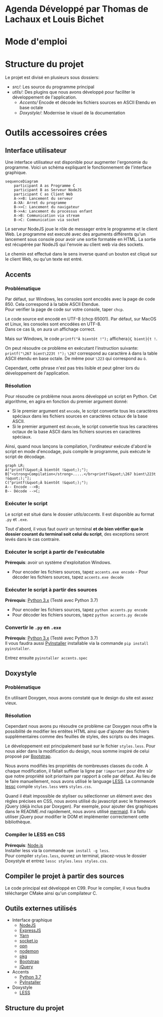 ﻿  
# Agenda Développé par Thomas de Lachaux et Louis Bichet    
    
    
# Mode d'emploi    
 # Structure du projet    
 Le projet est divisé en plusieurs sous dossiers:    
- *src/*: Les source du programme principal    
- *utils/*: Des plugins que nous avons développé pour faciliter le développement de l'application.    
   - *Accents/* Encode et décode les fichiers sources en ASCII Etendu en base octale    
   - *Doxystyle/*: Modernise le visuel de la documentation    
    
  
    
# Outils accessoires crées

## Interface utilisateur
Une interface utilisateur est disponible pour augmenter l'ergonomie du programme. Voici un schéma expliquant le fonctionnement de l'interface graphique.

```mermaid
sequenceDiagram
    participant A as Programme C
    participant B as Serveur NodeJS
    participant C as Client Web
    A->>B: Lancement du serveur
    A-XA: Arret du programme
    B->>C: Lancement du navigateur
    B->>A: Lancement du processus enfant
    A->B: Communication via stream
    B->C: Communication via socket
```
Le serveur NodeJS joue le rôle de messager entre le programme et le client Web. Le programme est executé avec des arguments différents qu'un lancement sous console pour avoir une sortie formatée en HTML. La sortie est récupérée par NodeJS qui l'envoie au client web via des sockets.

Le chemin est effectué dans le sens inverse quand un bouton est cliqué sur le client Web, ou qu'un texte est entré.

## Accents    
 ### Problématique    
Par défaut, sur Windows, les consoles sont encodés avec la page de code 850. Cela correspond à la table ASCII Etendue.   
Pour verifier la page de code sur votre console, taper `chcp`.  
  
Le code source est encodé en UTF-8 (chcp 65001). Par défaut, sur MacOS et Linux, les consoles sont encodées en UTF-8.  
Dans ce cas là, on aura un affichage correct.  
  
Mais sur Windows, le code `printf("À bientôt !");` affichera`├Ç bient├┤t !`.    
    
On peut résoudre ce problème en exécutant l'instruction suivante: `printf("\267 bient\223t !");` `\267` correspond au caractère `À` dans la table ASCII étendu en base octale. De même pour `\223` qui correspond au `ô`.     
    
Cependant, cette phrase n'est pas très lisible et peut gêner lors du développement de l'application.    
    
### Résolution 
Pour résoudre ce problème nous avons développé un script en Python. Cet algorithme, en agira en fonction du premier argument donné:    
- Si le premier argument est `encode`, le script convertie tous les caractères spéciaux dans les fichiers sources en caractères octaux de la base ASCII.    
- Si le premier argument est `decode`, le script convertie tous les caractères octaux de la base ASCII dans les fichiers sources en caractères spéciaux.    
    
Ainsi, quand nous lançons la compilation, l'ordinateur exécute d'abord le script en mode d'encodage, puis compile le programme, puis exécute le script de décodage.    
    
  
  
```  mermaid  
graph LR;  
A("printf(&quot;À bientôt !&quot;);");  
B["<strong>Compilation</strong>.....</br>printf(&quot;\267 bient\223t !&quot;);"];  
C("printf(&quot;À bientôt !&quot;);");  
A-- Encode -->B;  
B-- Décode -->C;  
```  
  
  ### Exécuter le script 
  Le script est situé dans le dossier *utils/accents*. Il est disponible au format `.py` et `.exe`.    
    
Tout d'abord, il vous faut ouvrir un terminal **et de bien vérifier que le dossier courant du terminal soit celui du script**, des exceptions seront levés dans le cas contraire.    
    
### Exécuter le script à partir de l'exécutable 
**Prérequis**: avoir un système d'exploitation Windows.    
- Pour encoder les fichiers sources, tapez `accents.exe encode` - Pour décoder les fichiers sources, tapez `accents.exe decode`    
 ### Exécuter le script à partir des sources 
 **Prérequis**: [Python 3.x](https://www.python.org) (Testé avec Python 3.7)    
- Pour encoder les fichiers sources, tapez `python accents.py encode` 
- Pour décoder les fichiers sources, tapez `python accents.py decode`    
 ### Convertir le `.py` en `.exe` 
 **Prérequis**: [Python 3.x](https://www.python.org) (Testé avec Python 3.7)    
Il vous faudra aussi [PyInstaller](https://www.pyinstaller.org) installable via la commande `pip install pyinstaller`.    
    
Entrez ensuite `pyinstaller accents.spec`    
 ## Doxystyle 
 ### Problématique 
 En utilisant Doxygen, nous avons constaté que le design du site est assez vieux.     
    
### Résolution 
Cependant nous avons pu résoudre ce problème car Doxygen nous offre la possibilité de modifier les entêtes HTML ainsi que d'ajouter des fichiers supplémentaires comme des feuilles de styles, des scripts ou des images.    
    
Le développement est principalement basé sur le fichier `styles.less`. Pour nous aider dans la modification du design, nous somme inspiré de celui proposé par [Bootstrap](https://getbootstrap.com).  
    
Nous avons modifiés les propriétés de nombreuses classes du code. A chaque modification, il fallait suffixer la ligne par `!important` pour être sûr que notre propriété soit prioritaire par rapport à celle par défaut. Au lieu de le faire manuellement, nous avons utilisé le language [LESS](http://lesscss.org). La commande [lessc](https://www.npmjs.com/package/less) compile `styles.less` vers `styles.css`.   
    
Quand il était impossible de styliser ou sélectionner un élément avec des règles précises en CSS, nous avons utilisé du javascript avec le framework jQuery (déjà inclus par Doxygen). Par exemple, pour ajouter des graphiques dans le README.md rapidement, nous avons utilisé [mermaid](https://mermaidjs.github.io). Il a fallu utiliser jQuery pour modifier le DOM et implémenter correctement cette bibliothèque.  
  
### Compiler le LESS en CSS  
  
**Prérequis**: [Node.js](https://nodejs.org)  
Installer less via la commande `npm install -g less`.  
Pour compiler `styles.less`, ouvrez un terminal, placez-vous le dossier Doxystyle et entrez `lessc styles.less styles.css`.  
    
## Compiler le projet à partir des sources   
Le code principal est développé en C99. Pour le compiler, il vous faudra télécharger CMake ainsi qu'un compilateur C.    

## Outils externes utilisés
- Interface graphique
	- [NodeJS](https://nodejs.org)
	- [ExpressJS](https://expressjs.com)
	- [Yarn](https://yarnpkg.com)
	- [socket.io](https://socket.io)
	- [opn](https://github.com/sindresorhus/opn)
	- [nodemon](https://nodemon.io)
	- [pkg](https://github.com/zeit/pkg)
	- [Bootstrap](https://getbootstrap.com)
	- [jQuery](https://jquery.com)
- Accents
	- [Python 3.7](https://www.python.org)
	- [PyInstaller](https://www.pyinstaller.org)
- Doxystyle
	- [LESS](http://lesscss.org)

    
## Structure du projet    
